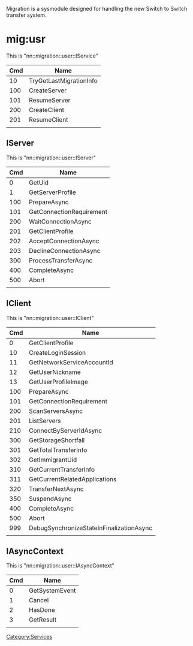 Migration is a sysmodule designed for handling the new Switch to Switch
transfer system.

# mig:usr

This is "nn::migration::user::IService"

| Cmd | Name                    |
| --- | ----------------------- |
| 10  | TryGetLastMigrationInfo |
| 100 | CreateServer            |
| 101 | ResumeServer            |
| 200 | CreateClient            |
| 201 | ResumeClient            |
|     |                         |

## IServer

This is "nn::migration::user::IServer"

| Cmd | Name                     |
| --- | ------------------------ |
| 0   | GetUid                   |
| 1   | GetServerProfile         |
| 100 | PrepareAsync             |
| 101 | GetConnectionRequirement |
| 200 | WaitConnectionAsync      |
| 201 | GetClientProfile         |
| 202 | AcceptConnectionAsync    |
| 203 | DeclineConnectionAsync   |
| 300 | ProcessTransferAsync     |
| 400 | CompleteAsync            |
| 500 | Abort                    |
|     |                          |

## IClient

This is "nn::migration::user::IClient"

| Cmd | Name                                     |
| --- | ---------------------------------------- |
| 0   | GetClientProfile                         |
| 10  | CreateLoginSession                       |
| 11  | GetNetworkServiceAccountId               |
| 12  | GetUserNickname                          |
| 13  | GetUserProfileImage                      |
| 100 | PrepareAsync                             |
| 101 | GetConnectionRequirement                 |
| 200 | ScanServersAsync                         |
| 201 | ListServers                              |
| 210 | ConnectByServerIdAsync                   |
| 300 | GetStorageShortfall                      |
| 301 | GetTotalTransferInfo                     |
| 302 | GetImmigrantUid                          |
| 310 | GetCurrentTransferInfo                   |
| 311 | GetCurrentRelatedApplications            |
| 320 | TransferNextAsync                        |
| 350 | SuspendAsync                             |
| 400 | CompleteAsync                            |
| 500 | Abort                                    |
| 999 | DebugSynchronizeStateInFinalizationAsync |
|     |                                          |

## IAsyncContext

This is "nn::migration::user::IAsyncContext"

| Cmd | Name           |
| --- | -------------- |
| 0   | GetSystemEvent |
| 1   | Cancel         |
| 2   | HasDone        |
| 3   | GetResult      |
|     |                |

[Category:Services](Category:Services "wikilink")
